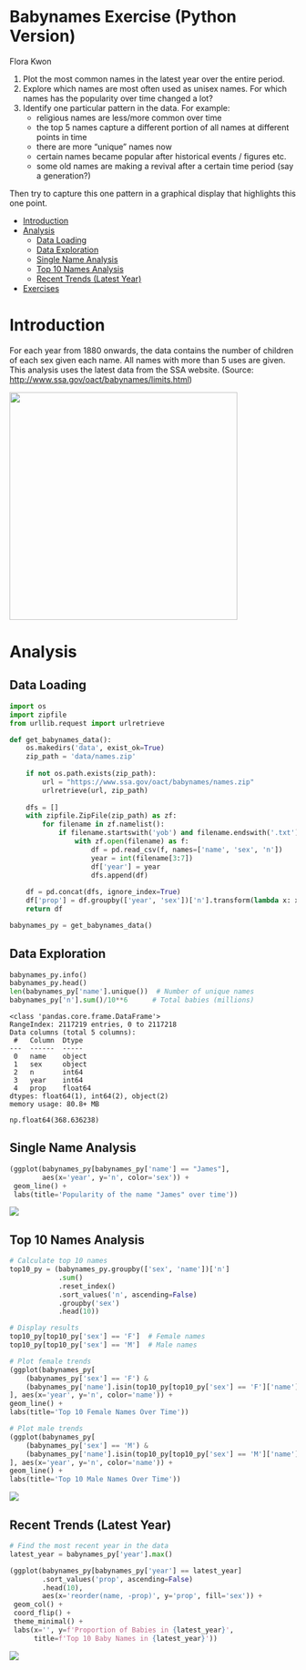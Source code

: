 # Babynames Exercise (Python Version)
Flora Kwon

1.  Plot the most common names in the latest year over the entire
    period.
2.  Explore which names are most often used as unisex names. For which
    names has the popularity over time changed a lot?
3.  Identify one particular pattern in the data. For example:
    - religious names are less/more common over time
    - the top 5 names capture a different portion of all names at
      different points in time
    - there are more “unique” names now
    - certain names became popular after historical events / figures
      etc.
    - some old names are making a revival after a certain time period
      (say a generation?)

Then try to capture this one pattern in a graphical display that
highlights this one point.

- [Introduction](#introduction)
- [Analysis](#analysis)
  - [Data Loading](#data-loading)
  - [Data Exploration](#data-exploration)
  - [Single Name Analysis](#single-name-analysis)
  - [Top 10 Names Analysis](#top-10-names-analysis)
  - [Recent Trends (Latest Year)](#recent-trends-latest-year)
- [Exercises](#exercises)

# Introduction

For each year from 1880 onwards, the data contains the number of
children of each sex given each name. All names with more than 5 uses
are given. This analysis uses the latest data from the SSA website.
(Source: <http://www.ssa.gov/oact/babynames/limits.html>)

<img src="baby-names-wordcloud.jpg" width="400" />

# Analysis

## Data Loading

``` python
import os
import zipfile
from urllib.request import urlretrieve

def get_babynames_data():
    os.makedirs('data', exist_ok=True)
    zip_path = 'data/names.zip'
    
    if not os.path.exists(zip_path):
        url = "https://www.ssa.gov/oact/babynames/names.zip"
        urlretrieve(url, zip_path)
    
    dfs = []
    with zipfile.ZipFile(zip_path) as zf:
        for filename in zf.namelist():
            if filename.startswith('yob') and filename.endswith('.txt'):
                with zf.open(filename) as f:
                    df = pd.read_csv(f, names=['name', 'sex', 'n'])
                    year = int(filename[3:7])
                    df['year'] = year
                    dfs.append(df)
    
    df = pd.concat(dfs, ignore_index=True)
    df['prop'] = df.groupby(['year', 'sex'])['n'].transform(lambda x: x / x.sum())
    return df

babynames_py = get_babynames_data()
```

## Data Exploration

``` python
babynames_py.info()
babynames_py.head()
len(babynames_py['name'].unique())  # Number of unique names
babynames_py['n'].sum()/10**6      # Total babies (millions)
```

    <class 'pandas.core.frame.DataFrame'>
    RangeIndex: 2117219 entries, 0 to 2117218
    Data columns (total 5 columns):
     #   Column  Dtype  
    ---  ------  -----  
     0   name    object 
     1   sex     object 
     2   n       int64  
     3   year    int64  
     4   prop    float64
    dtypes: float64(1), int64(2), object(2)
    memory usage: 80.8+ MB

    np.float64(368.636238)

## Single Name Analysis

``` python
(ggplot(babynames_py[babynames_py['name'] == "James"], 
        aes(x='year', y='n', color='sex')) +
 geom_line() +
 labs(title='Popularity of the name "James" over time'))
```

![](babynames_exercise_python_files/figure-commonmark/cell-5-output-1.png)

## Top 10 Names Analysis

``` python
# Calculate top 10 names
top10_py = (babynames_py.groupby(['sex', 'name'])['n']
            .sum()
            .reset_index()
            .sort_values('n', ascending=False)
            .groupby('sex')
            .head(10))

# Display results
top10_py[top10_py['sex'] == 'F']  # Female names
top10_py[top10_py['sex'] == 'M']  # Male names

# Plot female trends
(ggplot(babynames_py[
    (babynames_py['sex'] == 'F') & 
    (babynames_py['name'].isin(top10_py[top10_py['sex'] == 'F']['name']))
], aes(x='year', y='n', color='name')) +
geom_line() +
labs(title='Top 10 Female Names Over Time'))

# Plot male trends
(ggplot(babynames_py[
    (babynames_py['sex'] == 'M') & 
    (babynames_py['name'].isin(top10_py[top10_py['sex'] == 'M']['name']))
], aes(x='year', y='n', color='name')) +
geom_line() +
labs(title='Top 10 Male Names Over Time'))
```

![](babynames_exercise_python_files/figure-commonmark/cell-6-output-1.png)

## Recent Trends (Latest Year)

``` python
# Find the most recent year in the data
latest_year = babynames_py['year'].max()

(ggplot(babynames_py[babynames_py['year'] == latest_year]
        .sort_values('prop', ascending=False)
        .head(10),
        aes(x='reorder(name, -prop)', y='prop', fill='sex')) +
 geom_col() +
 coord_flip() +
 theme_minimal() +
 labs(x='', y=f'Proportion of Babies in {latest_year}',
      title=f'Top 10 Baby Names in {latest_year}'))
```

![](babynames_exercise_python_files/figure-commonmark/cell-7-output-1.png)
